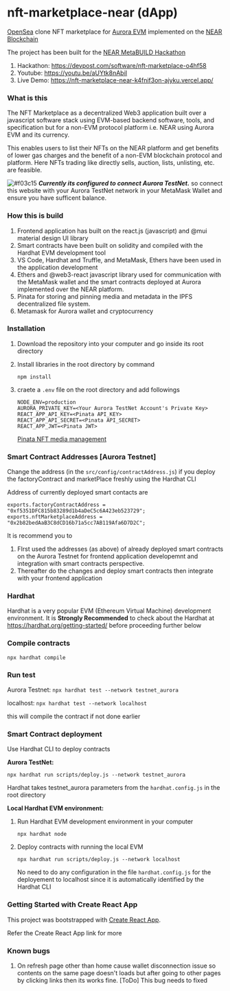 # nft-marketplace-near (dApp)
[OpenSea](https://opensea.io/) clone NFT marketplace for [Aurora EVM](https://aurora.dev/) implemented on the [NEAR Blockchain](https://near.org/)

The project has been built for the [NEAR MetaBUILD Hackathon](https://metabuild.devpost.com/)

1. Hackathon: https://devpost.com/software/nft-marketplace-o4hf58
2. Youtube: https://youtu.be/aUYtk8nAbiI
3. Live Demo: https://nft-marketplace-near-k4fnif3on-ajyku.vercel.app/


### What is this
The NFT Marketplace as a decentralized Web3 application built over a javascript software stack using EVM-based backend software, tools, and specification but for a non-EVM protocol platform i.e. NEAR using Aurora EVM and its currency.

This enables users to list their NFTs on the NEAR platform and get benefits of lower gas charges and the benefit of a non-EVM blockchain protocol and platform. Here NFTs trading like directly sells, auction, lists, unlisting, etc. are feasible.

  ![#f03c15](https://via.placeholder.com/15/f03c15/000000?text=+) ***Currently its configured to connect Aurora TestNet.*** so connect this website with your Aurora TestNet network in your MetaMask Wallet and ensure you have sufficent balance.

### How this is build
1. Frontend application has built on the react.js (javascript) and @mui material design UI library
2. Smart contracts have been built on solidity and compiled with the Hardhat EVM development tool
3. VS Code, Hardhat and Truffle, and MetaMask, Ethers have been used in the application development
4. Ethers and @web3-react javascript library used for communication with the MetaMask wallet and the smart contracts deployed at Aurora implemented over the NEAR platform.
5. Pinata for storing and pinning media and metadata in the IPFS decentralized file system.
6. Metamask for Aurora wallet and cryptocurrency

### Installation
1. Download the repository into your computer and go inside its root directory
2. Install libraries in the root directory by command
   ```
   npm install
   ```
3. craete a ```.env``` file on the root directory and add followings
    ```
    NODE_ENV=production
    AURORA_PRIVATE_KEY=<Your Aurora TestNet Account's Private Key>
    REACT_APP_API_KEY=<Pinata API_KEY>
    REACT_APP_API_SECRET=<Pinata API_SECRET>
    REACT_APP_JWT=<Pinata JWT>
    ``` 

    [Pinata NFT media management](https://www.pinata.cloud/)

### Smart Contract Addresses [Aurora Testnet]
Change the address (in the ```src/config/contractAddress.js```) if you deploy the factoryContract and marketPlace freshly using the Hardhat CLI

Address of currently deployed smart contacts are
```
exports.factoryContractAddress = "0xf5351DFC815b83289d1b4aDeC5c6A423eb523729";
exports.nftMarketplaceAddress = "0x2b82bedAaB3C8dCD16b71a5cc7AB119Afa6D7D2C"; 
```

It is recommend you to 
1. FIrst used the addresses (as above) of already deployed smart contracts on the Aurora Testnet for frontend application developemnt and integration with smart contracts perspective. 
2. Thereafter do the changes and deploy smart contracts then integrate with your frontend application


### Hardhat
Hardhat is a very popular EVM (Ethereum Virtual Machine) development environment. 
It is **Strongly Recommended** to check about the Hardhat at https://hardhat.org/getting-started/ before proceeding further below

### Compile contracts

```npx hardhat compile```

### Run test

Aurora Testnet:
```npx hardhat test --network testnet_aurora``` 

localhost:
```npx hardhat test --network localhost```  

this will compile the contract if not done earlier

### Smart Contract deployment
Use Hardhat CLI to deploy contracts

**Aurora TestNet:**
 
  ```
  npx hardhat run scripts/deploy.js --network testnet_aurora
  ```

  Hardhat takes testnet_aurora parameters from the ```hardhat.config.js``` in the root directory

**Local Hardhat EVM environment:**

1. Run Hardhat EVM development environment in your computer
    ```
    npx hardhat node
    ```

2. Deploy contracts with running the local EVM
   ```
   npx hardhat run scripts/deploy.js --network localhost
   ```
    No need to do any configuration in the file ```hardhat.config.js``` for the deployement to localhost since it is automatically identified by the Hardhat CLI

### Getting Started with Create React App

This project was bootstrapped with [Create React App](https://github.com/facebook/create-react-app).

Refer the Create React App link for more

### Known bugs
1. On refresh page other than home cause wallet disconnection issue so contents on the same page doesn't loads but after going to other pages by clicking links then its works fine. [ToDo] This bug needs to fixed








